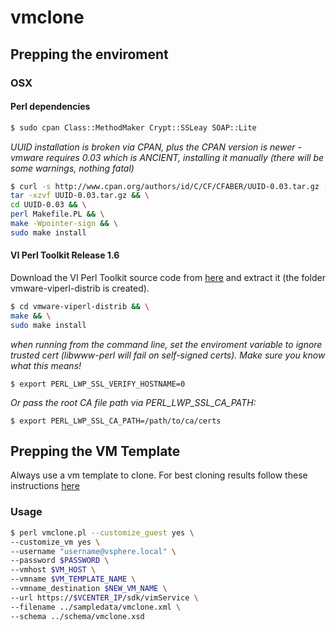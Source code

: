 # vmclone


## Prepping the enviroment

### OSX

#### Perl dependencies
```bash
$ sudo cpan Class::MethodMaker Crypt::SSLeay SOAP::Lite
```

_UUID installation is broken via CPAN, plus the CPAN version is newer - vmware requires 0.03 which is ANCIENT, installing it manually (there will be some warnings, nothing fatal)_

```bash
$ curl -s http://www.cpan.org/authors/id/C/CF/CFABER/UUID-0.03.tar.gz -o UUID-0.03.tar.gz && \
tar -xzvf UUID-0.03.tar.gz && \
cd UUID-0.03 && \
perl Makefile.PL && \
make -Wpointer-sign && \
sudo make install
```
#### VI Perl Toolkit Release 1.6
Download the VI Perl Toolkit source code from [here](https://my.vmware.com/group/vmware/details?productId=20&downloadGroup=VI-PERL-TK160-OS) and extract it (the folder vmware-viperl-distrib is created).

```bash
$ cd vmware-viperl-distrib && \
make && \
sudo make install
```

_when running from the command line, set the enviroment variable to ignore trusted cert (libwww-perl will fail on self-signed certs). Make sure you know what this means!_
```
$ export PERL_LWP_SSL_VERIFY_HOSTNAME=0
```
_Or pass the root CA file path via PERL_LWP_SSL_CA_PATH:_
```
$ export PERL_LWP_SSL_CA_PATH=/path/to/ca/certs
```

## Prepping the VM Template
Always use a vm template to clone. For best cloning results follow these instructions [here](http://kb.vmware.com/kb/2075048)

### Usage

```bash
$ perl vmclone.pl --customize_guest yes \
--customize_vm yes \
--username "username@vsphere.local" \
--password $PASSWORD \
--vmhost $VM_HOST \
--vmname $VM_TEMPLATE_NAME \
--vmname_destination $NEW_VM_NAME \
--url https://$VCENTER_IP/sdk/vimService \
--filename ../sampledata/vmclone.xml \
--schema ../schema/vmclone.xsd
```
